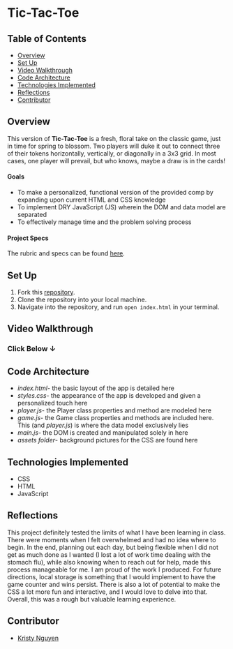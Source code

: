 # Tic-Tac-Toe

## Table of Contents
- [Overview](#overview)
- [Set Up](#set-up)
- [Video Walkthrough](#video-walkthrough)
- [Code Architecture](#code-architecture)
- [Technologies Implemented](#technologies-implemented)
- [Reflections](#reflections)
- [Contributor](#contributor)

## Overview
This version of **Tic-Tac-Toe** is a fresh, floral take on the classic game, just in time for spring to blossom. Two players will duke it out to connect three of their tokens horizontally, vertically, or diagonally in a 3x3 grid. In most cases, one player will prevail, but who knows, maybe a draw is in the cards!

#### Goals
- To make a personalized, functional version of the provided comp by expanding upon current HTML and CSS knowledge
- To implement DRY JavaScript (JS) wherein the DOM and data model are separated
- To effectively manage time and the problem solving process

#### Project Specs
The rubric and specs can be found [here](https://frontend.turing.edu/projects/module-1/tic-tac-toe-solo-v2.html).

## Set Up
1. Fork this [repository](https://github.com/kpn678/tic-tac-toe.git).
2. Clone the repository into your local machine.
3. Navigate into the repository, and run `open index.html` in your terminal.

## Video Walkthrough

### Click Below ↓


## Code Architecture
- *index.html*- the basic layout of the app is detailed here
- *styles.css*- the appearance of the app is developed and given a personalized touch here
- *player.js*- the Player class properties and method are modeled here
- *game.js*- the Game class properties and methods are included here. This (and *player.js*) is where the data model exclusively lies
- *main.js*- the DOM is created and manipulated solely in here
- *assets folder*- background pictures for the CSS are found here

## Technologies Implemented
- CSS
- HTML
- JavaScript

## Reflections
This project definitely tested the limits of what I have been learning in class. There were moments when I felt overwhelmed and had no idea where to begin. In the end, planning out each day, but being flexible when I did not get as much done as I wanted (I lost a lot of work time dealing with the stomach flu), while also knowing when to reach out for help, made this process manageable for me. I am proud of the work I produced. For future directions, local storage is something that I would implement to have the game counter and wins persist. There is also a lot of potential to make the CSS a lot more fun and interactive, and I would love to delve into that. Overall, this was a rough but valuable learning experience.

## Contributor
- [Kristy Nguyen](https://github.com/kpn678)
